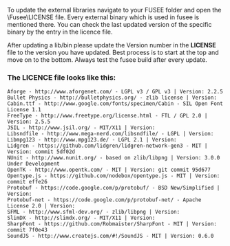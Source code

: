 To update the external libraries navigate to your FUSEE folder and open the \Fusee\LICENSE file.
Every external binary which is used in fusee is mentioned there. You can check the last updated version of the specific binary by the entry in the licence file.

After updating a lib/bin please update the Version number in the **LICENSE** file to the version you have updated. Best process is to start at the top and move on to the bottom. Always test the fusee build after every update.

### The LICENCE file looks like this:
    Aforge - http://www.aforgenet.com/ - LGPL v3 / GPL v3 | Version: 2.2.5
    Bullet Physics - http://bulletphysics.org/ - zlib license | Version:
    Cabin.ttf - http://www.google.com/fonts/specimen/Cabin - SIL Open Font License 1.1
    FreeType - http://www.freetype.org/license.html - FTL / GPL 2.0 | Version: 2.5.5
    JSIL - http://www.jsil.org/ - MIT/X11 | Version:
    Libsndfile - http://www.mega-nerd.com/libsndfile/ - LGPL | Version:
    Libmpg123 - http://www.mpg123.de/ - LGPL 2.1 | Version:
    Lidgren - https://github.com/lidgren/lidgren-network-gen3 - MIT | Version: commit 5df02d
    NUnit - http://www.nunit.org/ - based on zlib/libpng | Version: 3.0.0 Under Development
    OpenTK - http://www.opentk.com/ - MIT | Version: git commit 95d677
    Opentype.js - https://github.com/nodebox/opentype.js - MIT | Version: commit effe26
    Protobuf - https://code.google.com/p/protobuf/ - BSD New/Simplified | Version:
    Protobuf-net - https://code.google.com/p/protobuf-net/ - Apache License 2.0 | Version:
    SFML - http://www.sfml-dev.org/ - zlib/libpng | Version:
    SlimDX - http://slimdx.org/ - MIT/X11 | Version:
    SharpFont - https://github.com/Robmaister/SharpFont - MIT | Version: commit 7f0e43
    SoundJS - http://www.createjs.com/#!/SoundJS - MIT | Version: 0.6.0